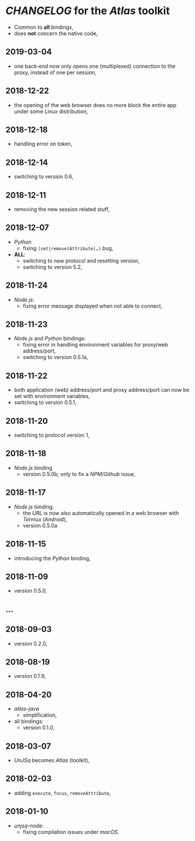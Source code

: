 # *CHANGELOG* for the *Atlas* toolkit

- Common to **all** bindings,
- does **not** concern the native code,

## 2019-03-04

- one back-end now only opens one (multiplexed) connection to the proxy, instead of one per session,

## 2018-12-22

- the opening of the web browser does no more block the entire app under some *Linux* distribution,

## 2018-12-18

- handling error on token,

## 2018-12-14

- switching to version 0.6,

## 2018-12-11
- removing the new session related stuff,

## 2018-12-07

- *Python*
  - fixing `(set|remove)Attribute(…)` bug,
- **ALL**:
  - switching to new protocol and resetting version,
  - switching to version 5.2,

## 2018-11-24

- *Node.js*:
  - fixing error message displayed when not able to connect,

## 2018-11-23

- *Node.js* and *Python* bindings:
  - fixing error in handling environment variables for proxy/web address/port,
  - switching to version 0.5.1a,

## 2018-11-22

- both application (web) address/port and proxy address/port can now be set with environment variables,
- switching to version 0.5.1,

## 2018-11-20

- switching to protocol version 1,

## 2018-11-18
- *Node.js* binding
  - version 0.5.0b; only to fix a *NPM*/*Github* issue,

## 2018-11-17

- *Node.js* binding:
  - the *URL* is now also automatically opened in a web browser with *Termux* (*Android*),
  - version 0.5.0a

## 2018-11-15

- introducing the *Python* binding,

## 2018-11-09

- version 0.5.0,

## …

## 2018-09-03

- version 0.2.0,

## 2018-08-19

- version  0.1.9,

## 2018-04-20

- *atlas-java*
  - simplification,
- all bindings:
  - version  0.1.0,

## 2018-03-07

- _UnJSq_ becomes _Atlas_ (toolkit),

## 2018-02-03

- adding `execute`, `focus`, `removeAttribute`,

## 2018-01-10

- *unjsq-node*:
    - fixing compilation issues under *macOS*.